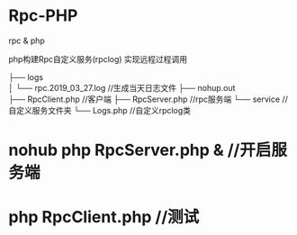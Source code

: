 # Rpc-PHP
rpc &amp; php

php构建Rpc自定义服务(rpclog)
实现远程过程调用

├── logs                          
│   └── rpc.2019_03_27.log        //生成当天日志文件
├── nohup.out                     
├── RpcClient.php                 //客户端
├── RpcServer.php                 //rpc服务端
└── service                       //自定义服务文件夹
    └── Logs.php                  //自定义rpclog类


# nohub php RpcServer.php &     //开启服务端
# php RpcClient.php             //测试
